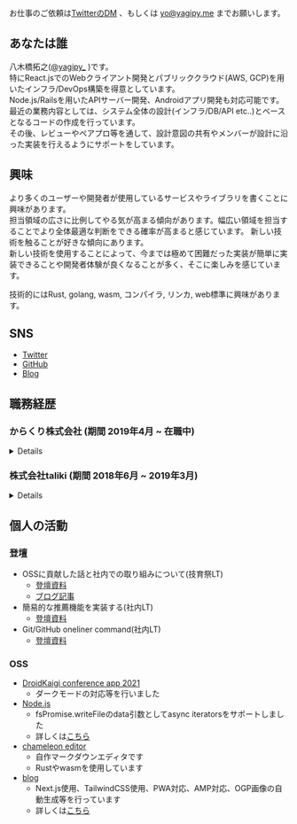 お仕事のご依頼は[TwitterのDM](https://twitter.com/messages/compose?recipient_id=812979422554779648) 、もしくは yo@yagipy.me までお願いします。

## あなたは誰

八木橋拓之([@yagipy_](https://twitter.com/yagipy_) )です。  
特にReact.jsでのWebクライアント開発とパブリッククラウド(AWS, GCP)を用いたインフラ/DevOps構築を得意としています。  
Node.js/Railsを用いたAPIサーバー開発、Androidアプリ開発も対応可能です。  
最近の業務内容としては、システム全体の設計(インフラ/DB/API etc..)とベースとなるコードの作成を行っています。  
その後、レビューやペアプロ等を通して、設計意図の共有やメンバーが設計に沿った実装を行えるようにサポートをしています。

## 興味
より多くのユーザーや開発者が使用しているサービスやライブラリを書くことに興味があります。  
担当領域の広さに比例してやる気が高まる傾向があります。幅広い領域を担当することでより全体最適な判断をできる確率が高まると感じています。
新しい技術を触ることが好きな傾向にあります。  
新しい技術を使用することによって、今までは極めて困難だった実装が簡単に実装できることや開発者体験が良くなることが多く、そこに楽しみを感じています。

技術的にはRust, golang, wasm, コンパイラ, リンカ, web標準に興味があります。

## SNS
- [Twitter](https://twitter.com/yagipy_)
- [GitHub](https://github.com/yagipy)
- [Blog](https://blog.yagipy.me)

## 職務経歴
### からくり株式会社 (期間 2019年4月 ~ 在職中)

<details>

2019年4月に新卒入社。  
教育グループリーダー、テックリード(Webフロントエンド/バックエンド)を担当。

#### テックリードとして
Webフロント/バック領域の設計や技術選定、レビューを担当。
<details>

- terraformの導入
- GraphQL(graphql-ruby, apollo-client)の導入
- Next.jsの導入
- Recoilの導入
</details>

#### 教育グループリーダーとして
<details>

教育グループには各プラットフォームのテックリードが参加しており、会社レベルでの教育に関する施策の立案や実行を担当。  
主に行った施策は下記になります。
<details>
<summary>行った施策一覧</summary>

- KPIの立案・作成・運用
- コンピテンシーマトリクスの立案・作成・運用
- エンジニアメンターシップ制度の立案・作成・運用
- 研修制度のプラッシュアップ
- テックリードによる塾形式の勉強会の立案・実施
- ライブラリ/設計比較検討会の立案・実施
</details>
</details>

#### 主に関わったプロジェクトについて
<details>

抜粋しています。

- 認証認可基盤システム(2020/10~現在)

Webフロント(React)/バックエンド(Node.js)/インフラ(AWS)を担当しました。 
LDAP 認証やActiveDirectory上のユーザーパスワード変更、 CSV データを stream API を使用して読み込む処理、sequelize を使用した DB 操作等を実装しました。

- 大手ハウスメーカー顧客管理サービス(2020/2 ~ 2020/6)

Web フロント(React)/バックエンド(Rails)を担当しました。  
主に React を使用して Web クライアントの実装を行っていました。  
react-pdf を使用したクライアント側での PDF 生成、複数ファイルのアップロード機能、react-table を使用した週次カレンダー機能等を実装しました。  
APIサーバーについてもいくつかAPIを実装しており、各区分ごとにソートを行う処理やパフォーマンスの最適化などを行いました。

- 大手メガネメーカー店舗向けサービス(2020/1 ~ 2020/9)

バックエンド(Rails)/Android(Java)をメインに開発してました。  
Railsアップグレード(4.2->5.2)、総合決済サービスを使用した決済機能のベース実装等を担当しました。
Android は楽天Pay、LINEPayの決済機能、クレジットカードのカメラ読み取り機能の実装を担当しました。

- 宿泊者管理サービス(2020/6 ~ 2020/9)

Webフロント/バックのリードとして、技術選定からアーキテクト、実装まで一通りの工程を担当しました。
Rails を使用した GraphQL サーバー構築、Next.js を使用した Web クライアント構築、terraform でのインフラ構築を担当しました。

[2020年の詳細](https://blog.yagipy.me/2020-in-review)
</details>
</details>

### 株式会社taliki (期間 2018年6月 ~ 2019年3月)

<details>

#### 概要
インターンとしてジョイン。
SNS上で応援を集められるサービス「ちあちあ」のインフラ構築を担当しました。  
https://prtimes.jp/main/html/rd/p/000000003.000036295.html

#### 使用技術
- AWS
  - EC2
  - ELB
  - Route53
  - etc...
- Nginx
- PostgreSQL

#### 職務内容
- EC2上にDjango実行環境の構築
  - DB: PostgreSQL
  - Webサーバー: Nginx
- お名前.comからRoute53へのドメイン移管
- お名前.comからRoute53へDNSを変更

</details>

## 個人の活動
### 登壇
- OSSに貢献した話と社内での取り組みについて(技育祭LT)
  - [登壇資料](https://docs.google.com/presentation/d/1MNydJolq1SIr76srcUbsmD7ZJzJxqprV_AgNjV7MDCM/edit?usp=sharing)
  - [ブログ記事](https://blog.yagipy.me/geeksai-lt)
- 簡易的な推薦機能を実装する(社内LT)
  - [登壇資料](https://speakerdeck.com/hiroyukiyagihashi/jian-yi-de-natui-jian-ji-neng-woshi-zhuang-suru)
- Git/GitHub oneliner command(社内LT)
  - [登壇資料](https://speakerdeck.com/hiroyukiyagihashi/github-oneliner-command)

### OSS
- [DroidKaigi conference app 2021](https://github.com/DroidKaigi/conference-app-2021)
  - ダークモードの対応等を行いました
- [Node.js](https://github.com/nodejs/node)
  - fsPromise.writeFileのdata引数としてasync iteratorsをサポートしました
  - 詳しくは[こちら](https://blog.yagipy.me/nodejs-writefile-support-async-iterators)
- [chameleon editor](https://cameleon-editor.netlify.app/)
  - 自作マークダウンエディタです
  - Rustやwasmを使用しています
- [blog](https://blog.yagipy.me/)
  - Next.js使用、TailwindCSS使用、PWA対応、AMP対応、OGP画像の自動生成等を行っています
  - 詳しくは[こちら](https://blog.yagipy.me/build-blog)
